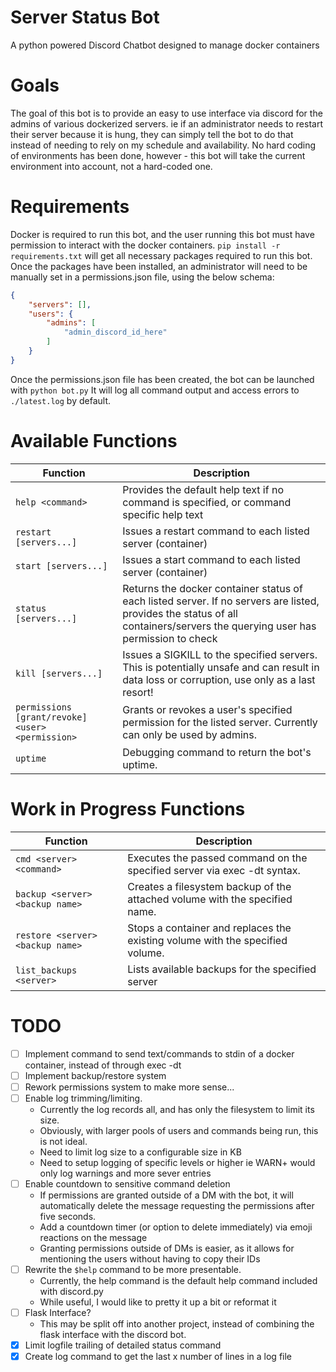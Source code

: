 # Server Status Bot
A python powered Discord Chatbot designed to manage docker containers

Goals
===
The goal of this bot is to provide an easy to use interface via discord for the admins of various dockerized servers.
ie if an administrator needs to restart their server because it is hung, they can simply tell the bot to do that instead of needing to rely on my schedule and availability.
No hard coding of environments has been done, however - this bot will take the current environment into account, not a hard-coded one.

Requirements
===
Docker is required to run this bot, and the user running this bot must have permission to interact with the docker containers.
`pip install -r requirements.txt` will get all necessary packages required to run this bot.
Once the packages have been installed, an administrator will need to be manually set in a permissions.json file, using the below schema:
```json
{
    "servers": [],
    "users": {
        "admins": [
            "admin_discord_id_here"
        ]
    }
}
```
Once the permissions.json file has been created, the bot can be launched with `python bot.py`
It will log all command output and access errors to `./latest.log` by default. 


Available Functions
===
 Function | Description 
---|---
`help <command>` | Provides the default help text if no command is specified, or command specific help text
`restart [servers...]` | Issues a restart command to each listed server (container)
`start [servers...]` | Issues a start command to each listed server (container)
`status [servers...]` | Returns the docker container status of each listed server.  If no servers are listed, provides the status of all containers/servers the querying user has permission to check
`kill [servers...]` | Issues a SIGKILL to the specified servers.  This is potentially unsafe and can result in data loss or corruption, use only as a last resort!
`permissions [grant/revoke] <user> <permission>` | Grants or revokes a user's specified permission for the listed server.  Currently can only be used by admins.
`uptime` | Debugging command to return the bot's uptime.


Work in Progress Functions
===
Function | Description
---|---
`cmd <server> <command>` | Executes the passed command on the specified server via exec -dt syntax.
`backup <server> <backup name>` | Creates a filesystem backup of the attached volume with the specified name.
`restore <server> <backup name>` | Stops a container and replaces the existing volume with the specified volume.
`list_backups <server>` | Lists available backups for the specified server

TODO
===
- [ ] Implement command to send text/commands to stdin of a docker container, instead of through exec -dt
- [ ] Implement backup/restore system
- [ ] Rework permissions system to make more sense...
- [ ] Enable log trimming/limiting.
    - Currently the log records all, and has only the filesystem to limit its size.
    - Obviously, with larger pools of users and commands being run, this is not ideal.
    - Need to limit log size to a configurable size in KB
    - Need to setup logging of specific levels or higher ie WARN+ would only log warnings and more sever entries
- [ ] Enable countdown to sensitive command deletion
    - If permissions are granted outside of a DM with the bot, it will automatically delete the message requesting the permissions after five seconds.
    - Add a countdown timer (or option to delete immediately) via emoji reactions on the message
    - Granting permissions outside of DMs is easier, as it allows for mentioning the users without having to copy their IDs
- [ ] Rewrite the `$help` command to be more presentable.
    - Currently, the help command is the default help command included with discord.py
    - While useful, I would like to pretty it up a bit or reformat it
- [ ] Flask Interface?
    - This may be split off into another project, instead of combining the flask interface with the discord bot.
- [X] Limit logfile trailing of detailed status command
- [X] Create log command to get the last x number of lines in a log file